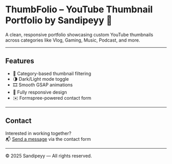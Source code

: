 # ThumbFolio – YouTube Thumbnail Portfolio by Sandipeyy 🎨

A clean, responsive portfolio showcasing custom YouTube thumbnails across categories like Vlog, Gaming, Music, Podcast, and more.

---

## Features

- 🎯 Category-based thumbnail filtering  
- 🌗 Dark/Light mode toggle  
- 🎞️ Smooth GSAP animations  
- 📱 Fully responsive design  
- ✉️ Formspree-powered contact form  

---

## Contact

Interested in working together?  
📬 [Send a message](https://formspree.io/f/xeokavoz) via the contact form

---

© 2025 Sandipeyy — All rights reserved.
